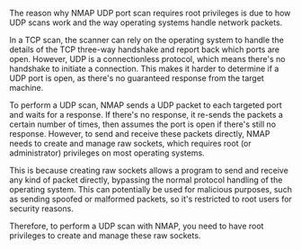 The reason why NMAP UDP port scan requires root privileges is due to how UDP scans work and the way operating systems handle network packets.

In a TCP scan, the scanner can rely on the operating system to handle the details of the TCP three-way handshake and report back which ports are open. However, UDP is a connectionless protocol, which means there's no handshake to initiate a connection. This makes it harder to determine if a UDP port is open, as there's no guaranteed response from the target machine.

To perform a UDP scan, NMAP sends a UDP packet to each targeted port and waits for a response. If there's no response, it re-sends the packets a certain number of times, then assumes the port is open if there's still no response. However, to send and receive these packets directly, NMAP needs to create and manage raw sockets, which requires root (or administrator) privileges on most operating systems.

This is because creating raw sockets allows a program to send and receive any kind of packet directly, bypassing the normal protocol handling of the operating system. This can potentially be used for malicious purposes, such as sending spoofed or malformed packets, so it's restricted to root users for security reasons.

Therefore, to perform a UDP scan with NMAP, you need to have root privileges to create and manage these raw sockets.
